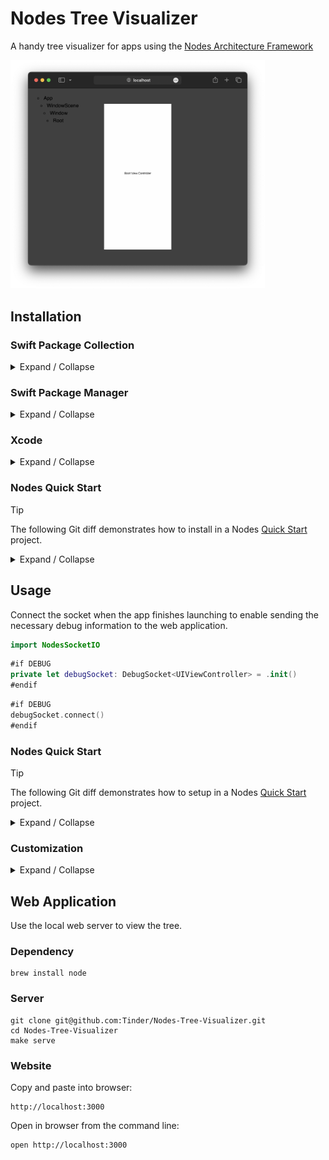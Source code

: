 # Nodes Tree Visualizer

A handy tree visualizer for apps using the [Nodes Architecture Framework](https://github.com/Tinder/Nodes)

<img src="Nodes-Tree-Visualizer.png" width="407" />

## Installation

### Swift Package Collection

<details><summary>Expand / Collapse</summary><br>

```
https://swiftpackageindex.com/Tinder/collection.json
```

</details>

### Swift Package Manager

<details><summary>Expand / Collapse</summary><br>

**Package Dependency**

> Replace `<version>` with the desired minimum version.

```swift
.package(url: "https://github.com/Tinder/Nodes-Tree-Visualizer.git", from: "<version>")
```

**Target Dependency**

```swift
.product(name: "NodesSocketIO", package: "Nodes-Tree-Visualizer")
```

</details>

### Xcode

<details><summary>Expand / Collapse</summary><br>

**Package Dependency**

```
https://github.com/Tinder/Nodes-Tree-Visualizer.git
```

**Target Dependency**

```
NodesSocketIO
```

</details>

### Nodes Quick Start

> [!TIP]
> The following Git diff demonstrates how to install in a Nodes [Quick Start](https://github.com/Tinder/Nodes#quick-start) project. 

<details><summary>Expand / Collapse</summary><br>

```diff
diff --git a/project.yml b/project.yml
index 224200a..b303c0e 100644
--- a/project.yml
+++ b/project.yml
@@ -103,6 +103,9 @@ packages:
   Nodes:
     url: https://github.com/Tinder/Nodes.git
     version: 1.0.0
+  Nodes-Tree-Visualizer:
+    url: https://github.com/Tinder/Nodes-Tree-Visualizer.git
+    version: 1.0.0 # use the latest available version
   NeedleFoundation:
     url: https://github.com/uber/needle.git
     version: 0.25.1
@@ -120,6 +123,8 @@ targets:
     platform: iOS
     dependencies:
       - package: Nodes
+      - package: Nodes-Tree-Visualizer
+        product: NodesSocketIO
       - package: NeedleFoundation
     preBuildScripts:
       - name: Nodes
```

</details>

## Usage

Connect the socket when the app finishes launching to enable sending the necessary debug information to the web application.

```swift
import NodesSocketIO
```

```swift
#if DEBUG
private let debugSocket: DebugSocket<UIViewController> = .init()
#endif
```

```swift
#if DEBUG
debugSocket.connect()
#endif
```

### Nodes Quick Start

> [!TIP]
> The following Git diff demonstrates how to setup in a Nodes [Quick Start](https://github.com/Tinder/Nodes#quick-start) project. 

<details><summary>Expand / Collapse</summary><br>

```diff
diff --git a/Example/Sources/AppDelegate.swift b/Example/Sources/AppDelegate.swift
index 2de56d8..7cc009d 100644
--- a/Example/Sources/AppDelegate.swift
+++ b/Example/Sources/AppDelegate.swift
@@ -2,6 +2,7 @@
 //  Created by Tinder on 12/1/24.
 //
 
+import NodesSocketIO
 import UIKit
 
 @main
@@ -14,6 +15,10 @@ internal final class AppDelegate: UIResponder, UIApplicationDelegate {
 
     private lazy var appFlow: AppFlow = appBuilder.build()
 
+    #if DEBUG
+    private let debugSocket: DebugSocket<UIViewController> = .init()
+    #endif
+
     internal convenience init(appBuilder: AppBuilder) {
         self.init()
         self.appBuilder = appBuilder
@@ -33,6 +38,7 @@ internal final class AppDelegate: UIResponder, UIApplicationDelegate {
         else { return appFlow.start() }
         guard NSClassFromString("XCTestCase") == nil
         else { return }
+        debugSocket.connect()
         #endif
         registerProviderFactories()
         appFlow.start()
```

</details>

### Customization

<details><summary>Expand / Collapse</summary><br>

For non-UIKit apps or to customize the view rendering, provide a closure to the `DebugSocket` initializer.

```swift
let debugSocket: DebugSocket<UIViewController> = .init { viewController in
    let view: UIView = viewController.view
    let renderer: UIGraphicsImageRenderer = .init(bounds: view.bounds)
    let image: UIImage = renderer.image { view.layer.render(in: $0.cgContext) }
    return image.jpegData(compressionQuality: compressionQuality)
}
```

</details>

## Web Application

Use the local web server to view the tree.

### Dependency

```
brew install node
```

### Server

```
git clone git@github.com:Tinder/Nodes-Tree-Visualizer.git
cd Nodes-Tree-Visualizer
make serve
```

### Website

Copy and paste into browser:

```
http://localhost:3000
```

Open in browser from the command line:

```
open http://localhost:3000
```
